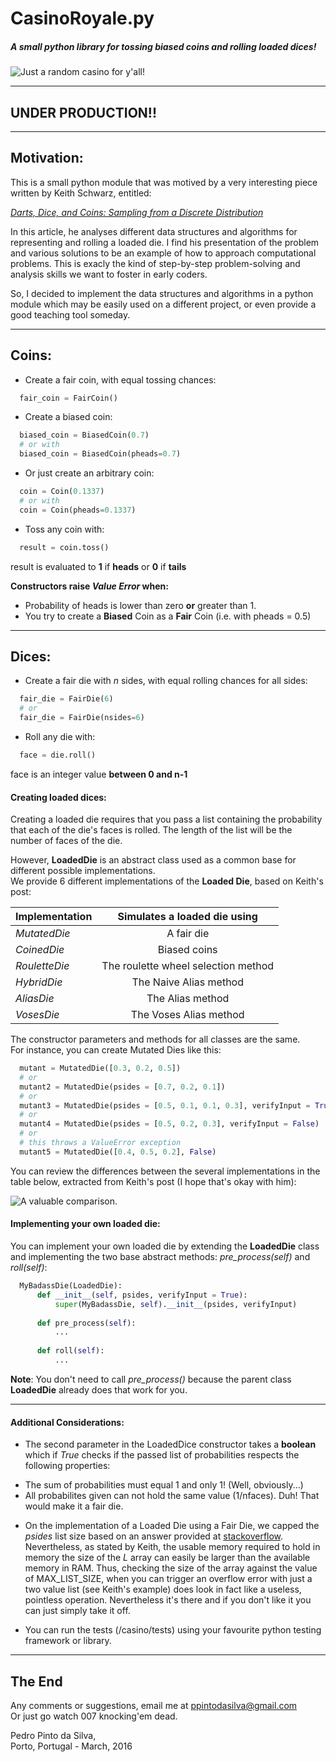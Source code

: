 # CasinoRoyale.py

##### A small python library for tossing biased coins and rolling loaded dices!

![Just a random casino for y'all!](/../just-for-image/casino.jpg?raw=true "Sauron's Casino")

---

## UNDER PRODUCTION!!

---

## Motivation:

This is a small python module that was motived by a very interesting piece written by Keith Schwarz, entitled:

  [*Darts, Dice, and Coins: Sampling from a Discrete Distribution*](http://www.keithschwarz.com/darts-dice-coins)

In this article, he analyses different data structures and algorithms for representing and rolling a loaded die.
I find his presentation of the problem and various solutions to be an example of how to approach computational problems.
This is exacly the kind of step-by-step problem-solving and analysis skills we want to foster in early coders.

So, I decided to implement the data structures and algorithms in a python module which may be easily used on a different project, or even provide a good teaching tool someday.

---

## Coins:

+ Create a fair coin, with equal tossing chances:
```python
  fair_coin = FairCoin()
```

+ Create a biased coin:
```python
  biased_coin = BiasedCoin(0.7)
  # or with
  biased_coin = BiasedCoin(pheads=0.7)
```

+ Or just create an arbitrary coin:
```python
  coin = Coin(0.1337)
  # or with
  coin = Coin(pheads=0.1337)
```

+ Toss any coin with:
```python
  result = coin.toss()
```
result is evaluated to **1** if **heads** or **0** if **tails**

**Constructors raise _Value Error_ when:**
+ Probability of heads is lower than zero **or** greater than 1.
+ You try to create a **Biased** Coin as a **Fair** Coin (i.e. with pheads = 0.5)

---

## Dices:

+ Create a fair die with *n* sides, with equal rolling chances for all sides:
```python
  fair_die = FairDie(6)
  # or
  fair_die = FairDie(nsides=6)
```

+ Roll any die with:
```python
  face = die.roll()
```
face is an integer value **between 0 and n-1**

#### Creating loaded dices:

Creating a loaded die requires that you pass a list containing the probability that
each of the die's faces is rolled. The length of the list will be the number of faces
of the die.

However, **LoadedDie** is an abstract class used as a common base for different possible implementations.  
We provide 6 different implementations of the **Loaded Die**, based on Keith's post:

| Implementation | Simulates a loaded die using |
| -------------  |:-------------:|
| *MutatedDie* | A fair die |
| *CoinedDie*  | Biased coins |
| *RouletteDie* | The roulette wheel selection method |
| *HybridDie*   | The Naive Alias method |
| *AliasDie*  | The Alias method |
| *VosesDie* | The Voses Alias method |

The constructor parameters and methods for all classes are the same.  
For instance, you can create Mutated Dies like this:

```python
  mutant = MutatedDie([0.3, 0.2, 0.5])
  # or
  mutant2 = MutatedDie(psides = [0.7, 0.2, 0.1])
  # or 
  mutant3 = MutatedDie(psides = [0.5, 0.1, 0.1, 0.3], verifyInput = True)
  # or
  mutant4 = MutatedDie(psides = [0.5, 0.2, 0.3], verifyInput = False)
  # or
  # this throws a ValueError exception
  mutant5 = MutatedDie([0.4, 0.5, 0.2], False)
```

You can review the differences between the several implementations in the table below, extracted from
Keith's post (I hope that's okay with him):

![A valuable comparison.](/../just-for-image/loaded_implementations.png?raw=true "Rock n' rollin")

#### Implementing your own loaded die:

You can implement your own loaded die by extending the **LoadedDie** class
and implementing the two base abstract methods: *pre_process(self)* and *roll(self)*:

```python
  MyBadassDie(LoadedDie):
      def __init__(self, psides, verifyInput = True):
          super(MyBadassDie, self).__init__(psides, verifyInput)
    
      def pre_process(self):
          ...
    
      def roll(self):
          ...
```

**Note**: You don't need to call *pre_process()* because the parent class **LoadedDie**
already does that work for you.

---

#### Additional Considerations:

+ The second parameter in the LoadedDice constructor takes a **boolean** which if *True* checks if the passed list
of probabilities respects the following properties:
 * The sum of probabilities must equal 1 and only 1! (Well, obviously...)
 * All probabilites given can not hold the same value (1/nfaces). Duh! That would make it a fair die.

+ On the implementation of a Loaded Die using a Fair Die, we capped the *psides* list size based
on an answer provided at [stackoverflow](http://stackoverflow.com/questions/855191/how-big-can-a-python-array-get).
Nevertheless, as stated by Keith, the usable memory required to hold in memory the size of the *L* array can easily
be larger than the available memory in RAM. Thus, checking the size of the array against the value of MAX_LIST_SIZE, when you can trigger an overflow error with just a two value list (see Keith's example) does look in fact like a useless, pointless operation. Nevertheless it's there and if you don't like it you can just simply take it off.

+ You can run the tests (/casino/tests) using your favourite python testing framework or library.

---

## The End

Any comments or suggestions, email me at ppintodasilva@gmail.com  
Or just go watch 007 knocking'em dead.

Pedro Pinto da Silva,  
Porto, Portugal - March, 2016
